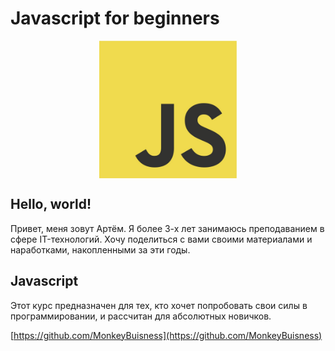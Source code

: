 # Javascript for beginners

<img
    src="./assets/img/js.jpg"
    alt="js"
    width="220px"
    style="margin: 0 auto; display: block;" />

## Hello, world!
Привет, меня зовут Артём.
Я более 3-х лет занимаюсь преподаванием в сфере IT-технологий.
Хочу поделиться с вами своими материалами и наработками, накопленными за эти годы.

## Javascript
Этот курс предназначен для тех, кто хочет попробовать свои силы в программировании, и рассчитан для абсолютных новичков.


[https://github.com/MonkeyBuisness](https://github.com/MonkeyBuisness)